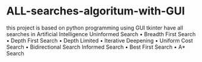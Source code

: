 # ALL-searches-algoritum-with-GUI
this project is based on python programming using GUI tkinter have all searches in Artificial Intelligence  Uninformed Search  • Breadth First Search • Depth First Search • Depth Limited • Iterative Deepening • Uniform Cost Search • Bidirectional Search  Informed Search  • Best First Search • A* Search
